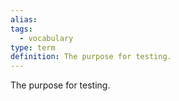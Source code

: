 ```yaml
---
alias: 
tags:
  - vocabulary
type: term
definition: The purpose for testing.
---
```


The purpose for testing.